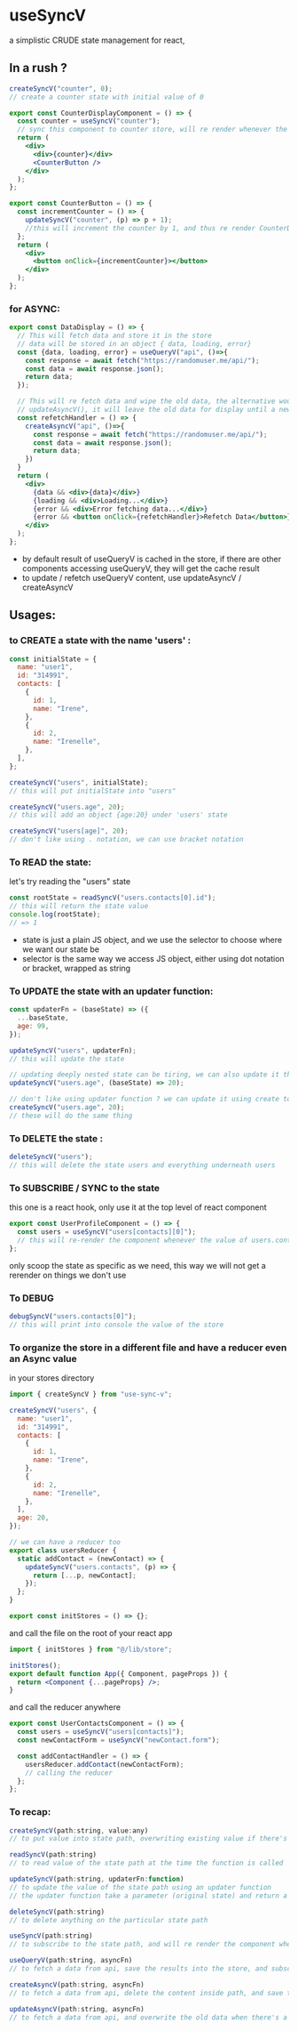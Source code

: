 # useSyncV

a simplistic CRUDE state management for react,

## In a rush ?

```jsx
createSyncV("counter", 0);
// create a counter state with initial value of 0

export const CounterDisplayComponent = () => {
  const counter = useSyncV("counter");
  // sync this component to counter store, will re render whenever the value of counter changes
  return (
    <div>
      <div>{counter}</div>
      <CounterButton />
    </div>
  );
};
```

```jsx
export const CounterButton = () => {
  const incrementCounter = () => {
    updateSyncV("counter", (p) => p + 1);
    //this will increment the counter by 1, and thus re render CounterDisplayComponent
  };
  return (
    <div>
      <button onClick={incrementCounter}></button>
    </div>
  );
};
```

### for ASYNC:

```jsx
export const DataDisplay = () => {
  // This will fetch data and store it in the store
  // data will be stored in an object { data, loading, error}
  const {data, loading, error} = useQueryV("api", ()=>{
    const response = await fetch("https://randomuser.me/api/");
    const data = await response.json();
    return data;
  });

  // This will re fetch data and wipe the old data, the alternative would be
  // updateAsyncV(), it will leave the old data for display until a new data arrived
  const refetchHandler = () => {
    createAsyncV("api", ()=>{
      const response = await fetch("https://randomuser.me/api/");
      const data = await response.json();
      return data;
    })
  }
  return (
    <div>
      {data && <div>{data}</div>}
      {loading && <div>Loading...</div>}
      {error && <div>Error fetching data...</div>}
      {error && <button onClick={refetchHandler}>Refetch Data</button>}
    </div>
  );
};

```

- by default result of useQueryV is cached in the store, if there are other components accessing useQueryV, they will get the cache result
- to update / refetch useQueryV content, use updateAsyncV / createAsyncV

## Usages:

### to CREATE a state with the name 'users' :

```jsx
const initialState = {
  name: "user1",
  id: "314991",
  contacts: [
    {
      id: 1,
      name: "Irene",
    },
    {
      id: 2,
      name: "Irenelle",
    },
  ],
};

createSyncV("users", initialState);
// this will put initialState into "users"

createSyncV("users.age", 20);
// this will add an object {age:20} under 'users' state

createSyncV("users[age]", 20);
// don't like using . notation, we can use bracket notation
```

### To READ the state:

let's try reading the "users" state

```jsx
const rootState = readSyncV("users.contacts[0].id");
// this will return the state value
console.log(rootState);
// => 1
```

- state is just a plain JS object, and we use the selector to choose where we want our state be
- selector is the same way we access JS object, either using dot notation or bracket, wrapped as string

### To UPDATE the state with an updater function:

```jsx
const updaterFn = (baseState) => ({
  ...baseState,
  age: 99,
});

updateSyncV("users", updaterFn);
// this will update the state

// updating deeply nested state can be tiring, we can also update it this way
updateSyncV("users.age", (baseState) => 20);

// don't like using updater function ? we can update it using create too
createSyncV("users.age", 20);
// these will do the same thing
```

### To DELETE the state :

```jsx
deleteSyncV("users");
// this will delete the state users and everything underneath users
```

### To SUBSCRIBE / SYNC to the state

this one is a react hook, only use it at the top level of react component

```jsx
export const UserProfileComponent = () => {
  const users = useSyncV("users[contacts][0]");
  // this will re-render the component whenever the value of users.contacts[0] changes
};
```

only scoop the state as specific as we need, this way we will not get a rerender on things we don't use

### To DEBUG

```jsx
debugSyncV("users.contacts[0]");
// this will print into console the value of the store
```

### To organize the store in a different file and have a reducer even an Async value

in your stores directory

```jsx
import { createSyncV } from "use-sync-v";

createSyncV("users", {
  name: "user1",
  id: "314991",
  contacts: [
    {
      id: 1,
      name: "Irene",
    },
    {
      id: 2,
      name: "Irenelle",
    },
  ],
  age: 20,
});

// we can have a reducer too
export class usersReducer {
  static addContact = (newContact) => {
    updateSyncV("users.contacts", (p) => {
      return [...p, newContact];
    });
  };
}

export const initStores = () => {};
```

and call the file on the root of your react app

```jsx
import { initStores } from "@/lib/store";

initStores();
export default function App({ Component, pageProps }) {
  return <Component {...pageProps} />;
}
```

and call the reducer anywhere

```jsx
export const UserContactsComponent = () => {
  const users = useSyncV("users[contacts]");
  const newContactForm = useSyncV("newContact.form");

  const addContactHandler = () => {
    usersReducer.addContact(newContactForm);
    // calling the reducer
  };
};
```

### To recap:

```jsx
createSyncV(path:string, value:any)
// to put value into state path, overwriting existing value if there's any

readSyncV(path:string)
// to read value of the state path at the time the function is called

updateSyncV(path:string, updaterFn:function)
// to update the value of the state path using an updater function
// the updater function take a parameter (original state) and return a value (updated state)

deleteSyncV(path:string)
// to delete anything on the particular state path

useSyncV(path:string)
// to subscribe to the state path, and will re render the component whenever the value change

useQueryV(path:string, asyncFn)
// to fetch a data from api, save the results into the store, and subscribe to it

createAsyncV(path:string, asyncFn)
// to fetch a data from api, delete the content inside path, and save the result

updateAsyncV(path:string, asyncFn)
// to fetch a data from api, and overwrite the old data when there's a new result

```
